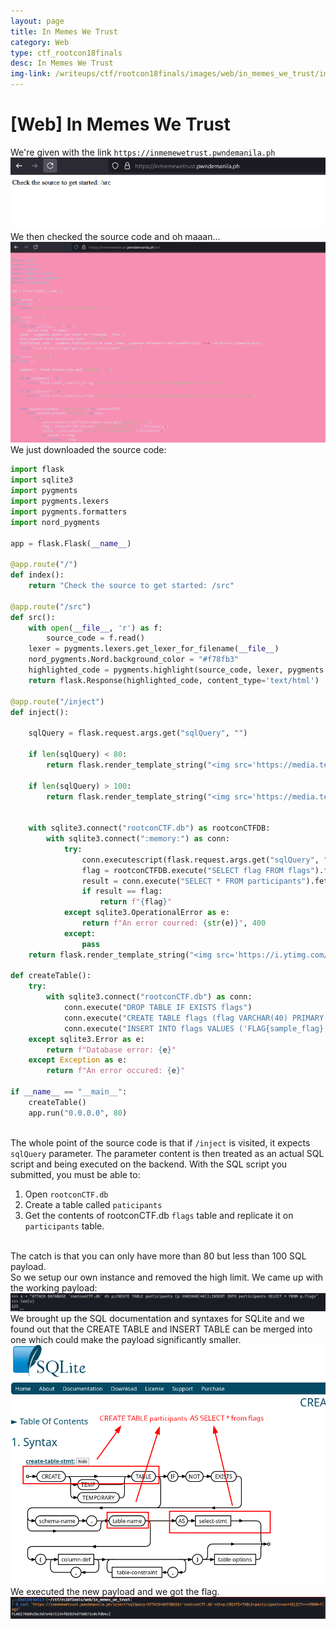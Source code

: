```yaml
---
layout: page
title: In Memes We Trust
category: Web
type: ctf_rootcon18finals
desc: In Memes We Trust
img-link: /writeups/ctf/rootcon18finals/images/web/in_memes_we_trust/img1.PNG
---
```



# [Web] In Memes We Trust
We're given with the link `https://inmemewetrust.pwndemanila.ph`<br />
![lol it didn't load](images/web/in_memes_we_trust/img1.PNG)<br />
We then checked the source code and oh maaan...<br />
![lol it didn't load](images/web/in_memes_we_trust/img2.PNG)<br />
We just downloaded the source code:
<br />
```python
import flask
import sqlite3
import pygments
import pygments.lexers
import pygments.formatters
import nord_pygments

app = flask.Flask(__name__)

@app.route("/")
def index():
    return "Check the source to get started: /src"

@app.route("/src")
def src():
    with open(__file__, 'r') as f:
        source_code = f.read()
    lexer = pygments.lexers.get_lexer_for_filename(__file__)
    nord_pygments.Nord.background_color = "#f78fb3"
    highlighted_code = pygments.highlight(source_code, lexer, pygments.formatters.HtmlFormatter(full=True, style=nord_pygments.Nord))
    return flask.Response(highlighted_code, content_type='text/html')

@app.route("/inject")
def inject():

    sqlQuery = flask.request.args.get("sqlQuery", "")

    if len(sqlQuery) < 80:
        return flask.render_template_string("<img src='https://media.tenor.com/Xos4_HFVgbgAAAAM/tiny-small.gif'>")

    if len(sqlQuery) > 100:
        return flask.render_template_string("<img src='https://media.tenor.com/NdmQ44psDpIAAAAM/that-thing-is-so-big-nufo.gif'>")
    

    with sqlite3.connect("rootconCTF.db") as rootconCTFDB:
        with sqlite3.connect(":memory:") as conn:
            try:
                conn.executescript(flask.request.args.get("sqlQuery", ""))
                flag = rootconCTFDB.execute("SELECT flag FROM flags").fetchone()[0]
                result = conn.execute("SELECT * FROM participants").fetchone()[0]
                if result == flag:
                    return f"{flag}"
            except sqlite3.OperationalError as e:
                return f"An error courred: {str(e)}", 400
            except:
                pass
    return flask.render_template_string("<img src='https://i.ytimg.com/vi/tYBk4kLHPkk/maxresdefault.jpg'>")

def createTable():
    try:
        with sqlite3.connect("rootconCTF.db") as conn:
            conn.execute("DROP TABLE IF EXISTS flags")
            conn.execute("CREATE TABLE flags (flag VARCHAR(40) PRIMARY KEY)")
            conn.execute("INSERT INTO flags VALUES ('FLAG{sample_flag}')")
    except sqlite3.Error as e:
        return f"Database error: {e}"
    except Exception as e:
        return f"An error occured: {e}"

if __name__ == "__main__":
    createTable()
    app.run("0.0.0.0", 80)

```
<br />The whole point of the source code is that if `/inject` is visited, it expects `sqlQuery` parameter. The parameter content is then treated as an actual SQL script and being executed on the backend. With the SQL script you submitted, you must be able to:
<br />
1. Open `rootconCTF.db`
2. Create a table called `paticipants`
3. Get the contents of rootconCTF.db `flags` table and replicate it on `participants` table.

<br />The catch is that you can only have more than 80 but less than 100 SQL payload.<br />
So we setup our own instance and removed the high limit. We came up with the working payload:<br />
![lol it didn't load](images/web/in_memes_we_trust/img3.png)<br />
We brought up the SQL documentation and syntaxes for SQLite and we found out that the CREATE TABLE and INSERT TABLE can be merged into one which could make the payload significantly smaller.<br />
![lol it didn't load](images/web/in_memes_we_trust/img4.png)<br />
We executed the new payload and we got the flag.<br />
![lol it didn't load](images/web/in_memes_we_trust/img5.png)<br />
